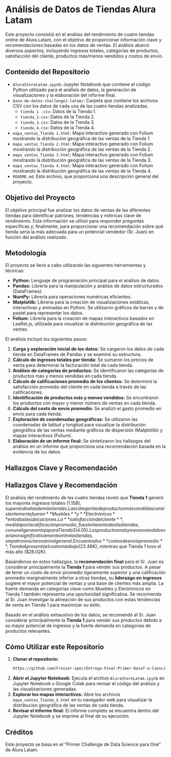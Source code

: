 # Análisis de Datos de Tiendas Alura Latam

Este proyecto consistió en el análisis del rendimiento de cuatro tiendas online de Alura Latam, con el objetivo de proporcionar información clave y recomendaciones basadas en los datos de ventas. El análisis abarcó diversos aspectos, incluyendo ingresos totales, categorías de productos, satisfacción del cliente, productos más/menos vendidos y costos de envío.

## Contenido del Repositorio

* `AluraStoreLatam.ipynb`: Jupyter Notebook que contiene el código Python utilizado para el análisis de datos, la generación de visualizaciones y la elaboración del informe final.
* `base-de-datos-challenge1-latam/`: Carpeta que contiene los archivos CSV con los datos de cada una de las cuatro tiendas analizadas.
    * `tienda_1 .csv`: Datos de la Tienda 1.
    * `tienda_2.csv`: Datos de la Tienda 2.
    * `tienda_3.csv`: Datos de la Tienda 3.
    * `tienda_4.csv`: Datos de la Tienda 4.
* `mapa_ventas_Tienda 1.html`: Mapa interactivo generado con Folium mostrando la distribución geográfica de las ventas de la Tienda 1.
* `mapa_ventas_Tienda 2.html`: Mapa interactivo generado con Folium mostrando la distribución geográfica de las ventas de la Tienda 2.
* `mapa_ventas_Tienda 3.html`: Mapa interactivo generado con Folium mostrando la distribución geográfica de las ventas de la Tienda 3.
* `mapa_ventas_Tienda 4.html`: Mapa interactivo generado con Folium mostrando la distribución geográfica de las ventas de la Tienda 4.
* `README.md`: Este archivo, que proporciona una descripción general del proyecto.

## Objetivo del Proyecto

El objetivo principal fue analizar los datos de ventas de las diferentes tiendas para identificar patrones, tendencias y métricas clave de rendimiento. Esta información se utilizó para responder preguntas específicas y, finalmente, para proporcionar una recomendación sobre qué tienda sería la más adecuada para un potencial vendedor (Sr. Juan) en función del análisis realizado.

## Metodología

El proyecto se llevó a cabo utilizando las siguientes herramientas y técnicas:

* **Python:** Lenguaje de programación principal para el análisis de datos.
* **Pandas:** Librería para la manipulación y análisis de datos estructurados (DataFrames).
* **NumPy:** Librería para operaciones numéricas eficientes.
* **Matplotlib:** Librería para la creación de visualizaciones estáticas, interactivas y animadas en Python. Se utilizaron gráficos de barras y de pastel para representar los datos.
* **Folium:** Librería para la creación de mapas interactivos basados en Leaflet.js, utilizada para visualizar la distribución geográfica de las ventas.

El análisis incluyó los siguientes pasos:

1.  **Carga y exploración inicial de los datos:** Se cargaron los datos de cada tienda en DataFrames de Pandas y se examinó su estructura.
2.  **Cálculo de ingresos totales por tienda:** Se sumaron los precios de venta para determinar la facturación total de cada tienda.
3.  **Análisis de categorías de productos:** Se identificaron las categorías de productos más y menos vendidas en cada tienda.
4.  **Cálculo de calificaciones promedio de los clientes:** Se determinó la satisfacción promedio del cliente en cada tienda a través de las calificaciones.
5.  **Identificación de productos más y menos vendidos:** Se encontraron los productos con mayor y menor número de ventas en cada tienda.
6.  **Cálculo del costo de envío promedio:** Se analizó el gasto promedio en envío para cada tienda.
7.  **Exploración de coordenadas geográficas:** Se utilizaron las coordenadas de latitud y longitud para visualizar la distribución geográfica de las ventas mediante gráficos de dispersión (Matplotlib) y mapas interactivos (Folium).
8.  **Elaboración de un informe final:** Se sintetizaron los hallazgos del análisis en un informe que proporciona una recomendación basada en la evidencia de los datos.

## Hallazgos Clave y Recomendación

## Hallazgos Clave y Recomendación

El análisis del rendimiento de las cuatro tiendas reveló que **Tienda 1** generó los mayores ingresos totales ($1.15B), superando a las demás tiendas. Las categorías de productos más vendidas consistentemente fueron **Muebles** y **Electrónicos** en todas las ubicaciones. La **satisfacción del cliente**, medida por la calificación promedio, fue similar en todas las tiendas, con una ligera ventaja para Tienda 3 (4.05). Los productos más y menos vendidos variaron significativamente entre las tiendas, sin patrones claros a nivel general. En cuanto a los **costos de envío promedio**, Tienda 4 presentó el costo más bajo ($23.46K), mientras que Tienda 1 tuvo el más alto ($26.02K).

Basándonos en estos hallazgos, la **recomendación final** para el Sr. Juan es considerar principalmente la **Tienda 1** para vender sus productos. A pesar de tener un costo de envío promedio ligeramente superior y una calificación promedio marginalmente inferior a otras tiendas, su **liderazgo en ingresos** sugiere el mayor potencial de ventas y una base de clientes más amplia. La fuerte demanda en categorías clave como Muebles y Electrónicos en Tienda 1 también representa una oportunidad significativa. Se recomienda al Sr. Juan investigar la alineación de sus productos con estas tendencias de venta en Tienda 1 para maximizar su éxito.

Basado en el análisis exhaustivo de los datos, se recomendó al Sr. Juan considerar principalmente la **Tienda 1** para vender sus productos debido a su mayor potencial de ingresos y la fuerte demanda en categorías de productos relevantes.

## Cómo Utilizar este Repositorio

1.  **Clonar el repositorio:**
    ```bash
    https://github.com/Freiser-spec/Entrega-Final-Primer-Desaf-o-Ciencia-de-Datos-Alura-Latam/tree/main
    ```
2.  **Abrir el Jupyter Notebook:** Ejecuta el archivo `AluraStoreLatam.ipynb` en Jupyter Notebook o Google Colab para revisar el código del análisis y las visualizaciones generadas.
3.  **Explorar los mapas interactivos:** Abre los archivos `mapa_ventas_Tienda_X.html` en tu navegador web para visualizar la distribución geográfica de las ventas de cada tienda.
4.  **Revisar el informe final:** El informe completo se encuentra dentro del Jupyter Notebook y se imprime al final de su ejecución.

## Créditos

Este proyecto se basa en el "Primer Challenge de Data Science para One" de Alura Latam.
